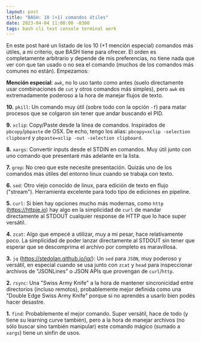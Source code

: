 ```yaml
---
layout: post
title: "BASH: 10 (+1) comandos útiles"
date: 2023-04-04 11:00:00 -0300
tags: bash cli text console terminal work
---
```


En este post haré un listado de los 10 (+1 mención especial) comandos más
útiles, a mi criterio, que BASH tiene para ofrecer. El orden es completamente
arbitrario y depende de mis preferencias, no tiene nada que ver con que tan
usado o no sea el comando (muchos de los comandos más comunes no están).
Empezamos:

**Mención especial**: `awk`, no lo uso tanto como antes (suelo directamente usar
combinaciones de `cut` y otros comandos más simples), pero `awk` es
extremadamente poderoso a la hora de manejar flujos de texto.

**10\.** `pkill`: Un comando muy útil (sobre todo con la opción `-f`) para matar
procesos que se colgaron sin tener que andar buscando el PID.

**9\.** `xclip`: Copy/Paste desde la línea de comandos. Inspirados de
`pbcopy`/`pbpaste` de OSX. De echo, tengo los alias: `pbcopy=xclip -selection
clipboard` y `pbpaste=xclip -out -selection clipboard`.

**8\.** `xargs`: Convertir inputs desde el STDIN en comandos. Muy útil junto con uno
comando que presentaré más adelante en la lista.

**7\.** `grep`: No creo que este necesite presentación. Quizás uno de los comandos
más útiles del entorno linux cuando se trabaja con texto.

**6\.** `sed`: Otro viejo conocido de linux, para edición de texto en flujo
("stream"). Herramienta excelente para todo tipo de ediciones en pipeline.

**5\.** `curl`: Si bien hay opciones mucho más modernas, como `http`
(https://httpie.io) hay algo en la simplicidad de `curl` de mandar directamente
al STDOUT cualquier response de HTTP que lo hace super versátil.

**4\.** `zcat`: Algo que empecé a utilizar, muy a mi pesar, hace relativamente poco.
La simplicidad de poder lanzar directamente al STDOUT sin tener que esperar que
se descomprima el archivo por completo es maravillosa.

**3\.** `jq` (https://stedolan.github.io/jq/): Un `sed` para `JSON`, muy poderoso y
versátil, en especial cuando se usa junto con `zcat` y `head` para inspeccionar
archivos de "JSONLines" o JSON APIs que provengan de `curl`/`http`.

**2\.** `rsync`: Una "Swiss Army Knife" a la hora de mantener sincronicidad entre
directorios (incluso remotos), probablemente mejor definida como una "Double
Edge Swiss Army Knife" porque si no aprendés a usarlo bien podés hacer desastre.

**1\.** `find`: Probablemente el mejor comando. Super versátil, hace de todo (y
tiene su learning curve también), pero a la hora de manejar archivos (no sólo
buscar sino también manipular) este comando mágico (sumado a `xargs`) tiene un
sinfin de usos.
